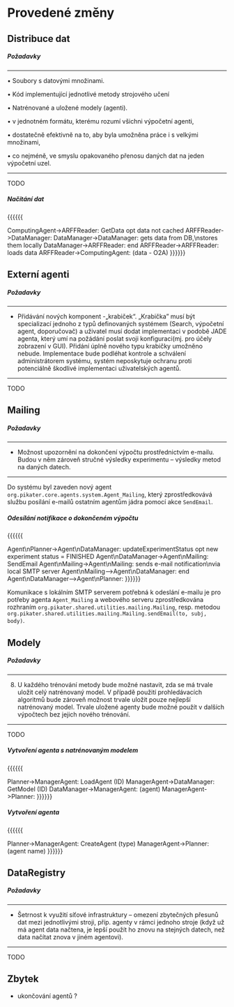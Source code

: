 Provedené změny
=====

Distribuce dat
-----
##### Požadavky
****
• Soubory s datovými množinami.

• Kód implementující jednotlivé metody strojového učení

• Natrénované a uložené modely (agenti).


• v jednotném formátu, kterému rozumí všichni výpočetní agenti,

• dostatečně efektivně na to, aby byla umožněna práce i s velkými množinami,

• co nejméně, ve smyslu opakovaného přenosu daných dat na jeden výpočetní
uzel.
****

TODO

##### Načítání dat
{{{{{{

ComputingAgent->ARFFReader: GetData
opt data not cached
  ARFFReader->DataManager:
  DataManager->DataManager: gets data from DB,\nstores them locally
  DataManager->ARFFReader:
end
ARFFReader->ARFFReader: loads data
ARFFReader->ComputingAgent: (data - O2A)
}}}}}}


Externí agenti
----
##### Požadavky
****
* Přidávání nových komponent -„krabiček“. „Krabička” musí být specializací
jednoho z typů definovaných systémem (Search, výpočetní agent,
doporučovač) a uživatel musí dodat implementaci v podobě JADE agenta,
který umí na požádání poslat svoji konfiguraci(mj. pro účely zobrazení v GUI).
Přidání úplně nového typu krabičky umožněno nebude. Implementace bude
podléhat kontrole a schválení administrátorem systému, systém neposkytuje
ochranu proti potenciálně škodlivé implementaci uživatelských agentů.

****

TODO

Mailing
----
##### Požadavky
****
* Možnost upozornění na dokončení výpočtu prostřednictvím e-mailu. Budou
v něm zároveň stručné výsledky experimentu – výsledky metod na daných
datech.

****

Do systému byl zaveden nový agent `org.pikater.core.agents.system.Agent_Mailing`, který zprostředkovává službu posílání e-mailů ostatním agentům jádra pomocí akce `SendEmail`.

##### Odesílání notifikace o dokončeném výpočtu
{{{{{{

Agent\nPlanner->Agent\nDataManager: updateExperimentStatus
opt new experiment status = FINISHED
Agent\nDataManager->Agent\nMailing: SendEmail
  Agent\nMailing->Agent\nMailing: sends e-mail notification\nvia local SMTP server
  Agent\nMailing-->Agent\nDataManager: 
end
Agent\nDataManager-->Agent\nPlanner:
}}}}}}

Komunikace s lokálním SMTP serverem potřebná k odeslání e-mailu je pro potřeby agenta `Agent_Mailing` a webového serveru zprostředkována rozhraním `org.pikater.shared.utilities.mailing.Mailing`, resp. metodou `org.pikater.shared.utilities.mailing.Mailing.sendEmail(to, subj, body)`.

Modely
----
##### Požadavky
****
8. U každého trénování metody bude možné nastavit, zda se má trvale uložit
celý natrénovaný model. V případě použití prohledávacích algoritmů bude
zároveň možnost trvale uložit pouze nejlepší natrénovaný model.
Trvale uložené agenty bude možné použít v dalších výpočtech bez jejich
nového trénování.

****

TODO

##### Vytvoření agenta s natrénovaným modelem
{{{{{{

Planner->ManagerAgent: LoadAgent (ID)
ManagerAgent->DataManager: GetModel (ID)
DataManager->ManagerAgent: (agent)
ManagerAgent->Planner: 
}}}}}}

##### Vytvoření agenta
{{{{{{

Planner->ManagerAgent: CreateAgent (type)
ManagerAgent->Planner: (agent name)
}}}}}}


DataRegistry
-----

##### Požadavky
****
* Šetrnost k využití síťové infrastruktury – omezení zbytečných přesunů dat
mezi jednotlivými stroji, příp. agenty v rámci jednoho stroje (když už má
agent data načtena, je lepší použít ho znovu na stejných datech, než data
načítat znova v jiném agentovi).

****

TODO

Zbytek
---

* ukončování agentů ?